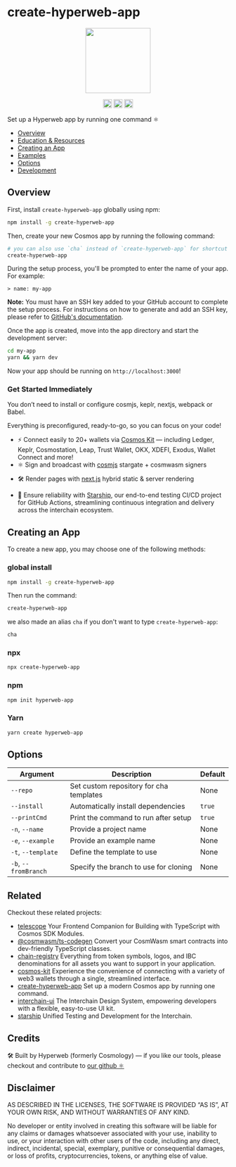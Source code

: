 # create-hyperweb-app

<p align="center" width="100%">
    <img height="148" src="https://github.com/user-attachments/assets/f672f9b8-e59a-4f44-8f51-df3e8d2eaae5" />
</p>

<p align="center" width="100%">
   <a href="https://www.npmjs.com/package/create-hyperweb-app"><img height="20" src="https://img.shields.io/npm/dt/create-hyperweb-app"></a>
   <a href="https://github.com/hyperweb-io/create-hyperweb-app/blob/main/LICENSE"><img height="20" src="https://img.shields.io/badge/license-MIT-blue.svg"></a>
   <a href="https://www.npmjs.com/package/create-hyperweb-app"><img height="20" src="https://img.shields.io/github/package-json/v/hyperweb-io/create-hyperweb-app?filename=packages%2Fcreate-hyperweb-app%2Fpackage.json"></a>
</p>

Set up a Hyperweb app by running one command ⚛️

- [Overview](#overview)
- [Education & Resources](#education--resources)
- [Creating an App](#creating-an-app)
- [Examples](#examples)
- [Options](#options)
- [Development](#development)

## Overview

First, install `create-hyperweb-app` globally using npm:

```sh
npm install -g create-hyperweb-app
```

Then, create your new Cosmos app by running the following command:

```sh
# you can also use `cha` instead of `create-hyperweb-app` for shortcut ;)
create-hyperweb-app
```

During the setup process, you'll be prompted to enter the name of your app. For example:

```plaintext
> name: my-app
```

**Note:** You must have an SSH key added to your GitHub account to complete the setup process. For instructions on how to generate and add an SSH key, please refer to [GitHub's documentation](https://docs.github.com/en/authentication/connecting-to-github-with-ssh/generating-a-new-ssh-key-and-adding-it-to-the-ssh-agent).

Once the app is created, move into the app directory and start the development server:

```sh
cd my-app
yarn && yarn dev
```

Now your app should be running on `http://localhost:3000`!

### Get Started Immediately

You don’t need to install or configure cosmjs, keplr, nextjs, webpack or Babel.

Everything is preconfigured, ready-to-go, so you can focus on your code!

- ⚡️ Connect easily to 20+ wallets via [Cosmos Kit](https://github.com/cosmology-tech/cosmos-kit) — including Ledger, Keplr, Cosmostation, Leap, Trust Wallet, OKX, XDEFI, Exodus, Wallet Connect and more!
- ⚛️ Sign and broadcast with [cosmjs](https://github.com/cosmos/cosmjs) stargate + cosmwasm signers
<!-- - 🎨 Build awesome UI with [Interchain UI](https://cosmology.zone/products/interchain-ui) and [Explore Components](https://cosmology.zone/components) -->
- 🛠 Render pages with [next.js](https://nextjs.org/) hybrid static & server rendering
<!-- - 📝 Leverage [chain-registry](https://github.com/cosmology-tech/chain-registry) for Chain and Asset info for all Cosmos chains -->
- 🚀 Ensure reliability with [Starship](https://github.com/cosmology-tech/starship), our end-to-end testing CI/CD project for GitHub Actions, streamlining continuous integration and delivery across the interchain ecosystem.

<!-- ## Education & Resources

🎥 [Checkout our videos](https://cosmology.zone/learn) to learn to learn more about `create-hyperweb-app` and tooling for building frontends in the Cosmos!

Checkout [cosmos-kit](https://github.com/cosmology-tech/cosmos-kit) for more docs as well as [cosmos-kit/react](https://github.com/cosmology-tech/cosmos-kit/tree/main/packages/react#signing-clients) for getting cosmjs stargate and cosmjs signers. -->

## Creating an App

To create a new app, you may choose one of the following methods:

### global install

```sh
npm install -g create-hyperweb-app
```

Then run the command:

```sh
create-hyperweb-app
```

we also made an alias `cha` if you don't want to type `create-hyperweb-app`:

```sh
cha
```

### npx

```sh
npx create-hyperweb-app
```

### npm

```sh
npm init hyperweb-app
```

### Yarn

```sh
yarn create hyperweb-app
```

## Options

| Argument             | Description                                    | Default    |
|----------------------|------------------------------------------------|------------|
| `--repo`             | Set custom repository for cha templates        | None       |
| `--install`          | Automatically install dependencies             | `true`     |
| `--printCmd`         | Print the command to run after setup           | `true`     |
| `-n`, `--name`       | Provide a project name                         | None       |
| `-e`, `--example`    | Provide an example name                        | None       |
| `-t`, `--template`   | Define the template to use                     | None       |
| `-b`, `--fromBranch` | Specify the branch to use for cloning          | None       |


## Related

Checkout these related projects:

- [telescope](https://github.com/cosmology-tech/telescope) Your Frontend Companion for Building with TypeScript with Cosmos SDK Modules.
- [@cosmwasm/ts-codegen](https://github.com/CosmWasm/ts-codegen) Convert your CosmWasm smart contracts into dev-friendly TypeScript classes.
- [chain-registry](https://github.com/cosmology-tech/chain-registry) Everything from token symbols, logos, and IBC denominations for all assets you want to support in your application.
- [cosmos-kit](https://github.com/cosmology-tech/cosmos-kit) Experience the convenience of connecting with a variety of web3 wallets through a single, streamlined interface.
- [create-hyperweb-app](https://github.com/cosmology-tech/create-hyperweb-app) Set up a modern Cosmos app by running one command.
- [interchain-ui](https://github.com/cosmology-tech/interchain-ui) The Interchain Design System, empowering developers with a flexible, easy-to-use UI kit.
- [starship](https://github.com/cosmology-tech/starship) Unified Testing and Development for the Interchain.

## Credits

🛠 Built by Hyperweb (formerly Cosmology) — if you like our tools, please checkout and contribute to [our github ⚛️](https://github.com/hyperweb-io)

## Disclaimer

AS DESCRIBED IN THE LICENSES, THE SOFTWARE IS PROVIDED “AS IS”, AT YOUR OWN RISK, AND WITHOUT WARRANTIES OF ANY KIND.

No developer or entity involved in creating this software will be liable for any claims or damages whatsoever associated with your use, inability to use, or your interaction with other users of the code, including any direct, indirect, incidental, special, exemplary, punitive or consequential damages, or loss of profits, cryptocurrencies, tokens, or anything else of value.
